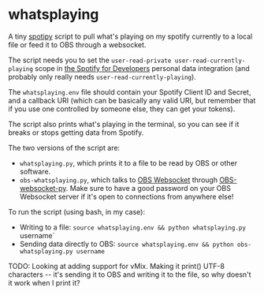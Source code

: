 # whatsplaying

A tiny [spotipy](https://github.com/plamere/spotipy) script to pull what's
playing on my spotify currently to a local file or feed it to OBS through
a websocket.

The script needs you to set the `user-read-private user-read-currently-playing`
scope in [the Spotify for Developers](https://developer.spotify.com/) personal
data integration (and probably only really needs `user-read-currently-playing`).

The `whatsplaying.env` file should contain your Spotify Client ID and Secret,
and a callback URI (which can be basically any valid URI, but remember that if
you use one controlled by someone else, they can get your tokens).

The script also prints what's playing in the terminal, so you can see if it
breaks or stops getting data from Spotify.

The two versions of the script are:

* `whatsplaying.py`, which prints it to a file to be read by OBS or other software.
* `obs-whatsplaying.py`, which talks to [OBS Websocket](https://github.com/Palakis/obs-websocket) through [OBS-websocket-py](https://github.com/Elektordi/obs-websocket-py/). Make sure to have a good password on your OBS Websocket server if it's open to connections from anywhere else!

To run the script (using bash, in my case):

* Writing to a file: `source whatsplaying.env && python whatsplaying.py` username`
* Sending data directly to OBS: `source whatsplaying.env && python obs-whatsplaying.py username`

TODO: Looking at adding support for vMix. Making it print() UTF-8 characters
-- it's sending it to OBS and writing it to the file, so why doesn't it work
when I print it?
